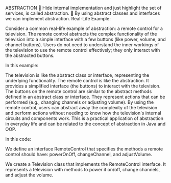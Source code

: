 ABSTRACTION
 Hide internal implementation and just highlight the set of services, is called 
abstraction.
 By using abstract classes and interfaces we can implement abstraction.
Real-Life Example:

Consider a common real-life example of abstraction: a remote control for a television. The remote control abstracts the complex functionality of the television into a simple interface with a few buttons (like power, volume, and channel buttons). Users do not need to understand the inner workings of the television to use the remote control effectively; they only interact with the abstracted buttons.

In this example:

The television is like the abstract class or interface, representing the underlying functionality.
The remote control is like the abstraction. It provides a simplified interface (the buttons) to interact with the television.
The buttons on the remote control are similar to the abstract methods defined in an abstract class or interface. They represent actions that can be performed (e.g., changing channels or adjusting volume).
By using the remote control, users can abstract away the complexity of the television and perform actions without needing to know how the television's internal circuits and components work. This is a practical application of abstraction in everyday life and can be related to the concept of abstraction in Java and OOP.


In this code:

We define an interface RemoteControl that specifies the methods a remote control should have: powerOnOff, changeChannel, and adjustVolume.

We create a Television class that implements the RemoteControl interface. It represents a television with methods to power it on/off, change channels, and adjust the volume.